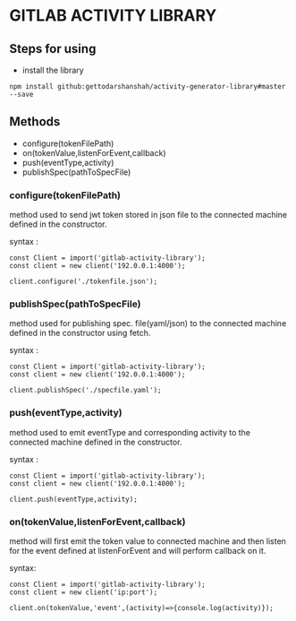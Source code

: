 # GITLAB ACTIVITY LIBRARY
## Steps for using
- install the library

```
npm install github:gettodarshanshah/activity-generator-library#master --save
```

## Methods
- configure(tokenFilePath)
- on(tokenValue,listenForEvent,callback)
- push(eventType,activity)
- publishSpec(pathToSpecFile)

### configure(tokenFilePath)

method used to send jwt token stored in json file to the connected machine defined in the constructor.

syntax :

```
const Client = import('gitlab-activity-library');
const client = new client('192.0.0.1:4000');

client.configure('./tokenfile.json');
```




### publishSpec(pathToSpecFile)

method used for publishing spec. file(yaml/json) to the connected machine defined in the constructor using fetch.

syntax :

```
const Client = import('gitlab-activity-library');
const client = new client('192.0.0.1:4000');

client.publishSpec('./specfile.yaml');
```

### push(eventType,activity)

method used to emit eventType and corresponding activity to the connected machine defined in the constructor.

syntax :

```
const Client = import('gitlab-activity-library');
const client = new client('192.0.0.1:4000');

client.push(eventType,activity);
```

### on(tokenValue,listenForEvent,callback)

method will first emit the token value to connected machine and then listen for the event defined at listenForEvent and will perform callback on it.

syntax:

```
const Client = import('gitlab-activity-library');
const client = new client('ip:port');

client.on(tokenValue,'event',(activity)=>{console.log(activity)});
```
